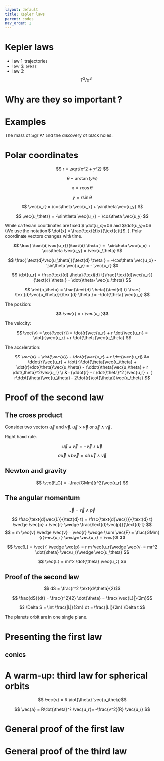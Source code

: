 ```yaml
---
layout: default
title: Kepler laws
parent: codes
nav_order: 2
---
```


# Kepler laws

- law 1: trajectories
- law 2: areas
- law 3: $$T^2/a^3$$

# Why are they so important ?

# Examples

The mass of Sgr A* and the discovery of black holes.

# Polar coordinates

$$ r = \sqrt{x^2 + y^2} $$

$$ \theta = \arctan(y/x) $$

$$x = r \cos\theta $$

$$y = r \sin\theta $$

$$ \vec{u_r} = \cos\theta \vec{u_x} + \sin\theta \vec{u_y} $$ 

$$ \vec{u_\theta} = -\sin\theta \vec{u_x} + \cos\theta \vec{u_y} $$ 

While cartesian coordinates are fixed $ \dot{u_x}=0$ and $\dot{u_y}=0$ (We use the notation $ \dot{x} = \frac{\text{d}x}{\text{d}t}$.
). Polar coordinate vectors changes with time.

$$ \frac{ \text{d}\vec{u_r}}{\text{d} \theta } = -\sin\theta \vec{u_x} + \cos\theta \vec{u_y} = \vec{u_\theta}  $$ 

$$ \frac{ \text{d}\vec{u_\theta}}{\text{d} \theta } = -\cos\theta \vec{u_x} - \sin\theta \vec{u_y} = - \vec{u_r} $$ 

$$ \dot{u_r} = \frac{\text{d} \theta}{\text{d} t}\frac{ \text{d}\vec{u_r}}{\text{d} \theta } = \dot{\theta} \vec{u_\theta}  $$ 

$$ \dot{u_\theta} = \frac{\text{d} \theta}{\text{d} t} \frac{ \text{d}\vec{u_\theta}}{\text{d} \theta } = -\dot{\theta} \vec{u_r}  $$ 

The position:

$$ \vec{r} = r \vec{u_r}$$

The velocity:

$$ \vec{v} = \dot{\vec{r}} = \dot{r}\vec{u_r} + r \dot{\vec{u_r}} =  \dot{r}\vec{u_r} + r \dot{\theta}\vec{u_\theta} $$

The acceleration:

$$ \vec{a} = \dot{\vec{v}} = \dot{r}\vec{u_r} + r \dot{\vec{u_r}} &=  \ddot{r}\vec{u_r} + \dot{r}\dot{\theta}\vec{u_\theta} + \dot{r}\dot{\theta}\vec{u_\theta} - r\ddot{\theta}\vec{u_\theta} + r \dot{\theta}^2\vec{u_r} \\
&= (\ddot{r} - r \dot{\theta}^2 )\vec{u_r} + ( r\ddot{\theta}\vec{u_\theta} - 2\dot{r}\dot{\theta})\vec{u_\theta}
$$

# Proof of the second law

## The cross product 

Consider two vectors $\vec{u}$ and $\vec{v}$. 
$\vec{u} \times \vec{v}$ or $\vec{u} \wedge \vec{v}$.

Right hand rule.

$$ \vec{u} \wedge \vec{v} = - \vec{v} \wedge \vec{u}$$ 

$$ a\vec{u} \wedge b\vec{v} = ab \, \vec{u} \wedge \vec{v}$$ 

## Newton and gravity

$$ \vec{F_G} = -\frac{GMm}{r^2}\vec{u_r} $$

## The angular momentum 

$$ \vec{L} = \vec{r} \wedge \vec{p} $$

$$ \frac{\text{d}\vec{L}}{\text{d} t} = \frac{\text{d}\vec{r}}{\text{d} t} \wedge \vec{p} + \vec{r} \wedge \frac{\text{d}\vec{p}}{\text{d} t} $$
$$ = m \vec{v} \wedge \vec{v} + \vec{r} \wedge \sum \vec{F} = \frac{GMm}{r}\vec{u_r} \wedge \vec{u_r}  = \vec{0} $$


$$  \vec{L} = \vec{r} \wedge \vec{p} = r m \vec{u_r}\wedge  \vec{v} = mr^2 \dot{\theta}  \vec{u_r}\wedge  \vec{u_\theta} $$ 

$$ \vec{L} = mr^2 \dot{\theta} \vec{u_z} $$

## Proof of the second law

$$ dS = \frac{r^2 \text{d}\theta}{2}$$

$$ \frac{dS}{dt} = \frac{r^2}{2} \dot{\theta} = \frac{|\vec{L}|}{2m}$$

$$ \Delta S = \int \frac{|L|}{2m} dt = \frac{|L|}{2m} \Delta t $$

The planets orbit are in one single plane.

# Presenting the first law

## conics

# A warm-up: third law for spherical orbits

$$ \vec{v} = R \dot{\theta} \vec{u_\theta}$$

$$ \vec{a} = R\dot{\theta}^2 \vec{u_r}= -\frac{v^2}{R} \vec{u_r} $$

# General proof of the first law

# General proof of the third law

